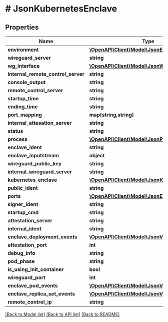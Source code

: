 # # JsonKubernetesEnclave

## Properties

Name | Type | Description | Notes
------------ | ------------- | ------------- | -------------
**environment** | [**\OpenAPI\Client\Model\JsonEnvironment**](JsonEnvironment.md) |  | [optional]
**wireguard_server** | **string** |  | [optional]
**wg_interface** | [**\OpenAPI\Client\Model\JsonWireguardInterface**](JsonWireguardInterface.md) |  | [optional]
**internal_remote_control_server** | **string** |  | [optional]
**console_output** | **string** |  | [optional]
**remote_control_server** | **string** |  | [optional]
**startup_time** | **string** |  | [optional]
**ending_time** | **string** |  | [optional]
**port_mapping** | **map[string,string]** |  | [optional]
**internal_attesation_server** | **string** |  | [optional]
**status** | **string** |  | [optional]
**process** | [**\OpenAPI\Client\Model\JsonProcess**](JsonProcess.md) |  | [optional]
**enclave_ident** | **string** |  | [optional]
**enclave_inputstream** | **object** |  | [optional]
**wireguard_public_key** | **string** |  | [optional]
**internal_wireguard_server** | **string** |  | [optional]
**kubernetes_enclave** | [**\OpenAPI\Client\Model\JsonKubernetesEnclave**](JsonKubernetesEnclave.md) |  | [optional]
**public_ident** | **string** |  | [optional]
**ports** | [**\OpenAPI\Client\Model\JsonEnclavePort[]**](JsonEnclavePort.md) |  | [optional]
**signer_ident** | **string** |  | [optional]
**startup_cmd** | **string** |  | [optional]
**attestation_server** | **string** |  | [optional]
**internal_ident** | **string** |  | [optional]
**enclave_deployment_events** | [**\OpenAPI\Client\Model\JsonV1EventList**](JsonV1EventList.md) |  | [optional]
**attestation_port** | **int** |  | [optional]
**debug_info** | **string** |  | [optional]
**pod_phase** | **string** |  | [optional]
**is_using_init_container** | **bool** |  | [optional]
**wireguard_port** | **int** |  | [optional]
**enclave_pod_events** | [**\OpenAPI\Client\Model\JsonV1EventList**](JsonV1EventList.md) |  | [optional]
**enclave_replica_set_events** | [**\OpenAPI\Client\Model\JsonV1EventList**](JsonV1EventList.md) |  | [optional]
**remote_control_ip** | **string** |  | [optional]

[[Back to Model list]](../../README.md#models) [[Back to API list]](../../README.md#endpoints) [[Back to README]](../../README.md)
